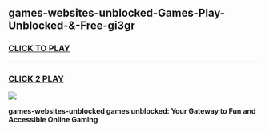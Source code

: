 
## games-websites-unblocked-Games-Play-Unblocked-&-Free-gi3gr
<h3>
<a href="https://premium76.site?title=games-websites-unblocked&ref=24A">CLICK TO PLAY</a></h3>
<hr>

<h3>
<a href="https://premium76.site?title=games-websites-unblocked&ref=24A">CLICK 2 PLAY</a>
  
</h3>

<a href="https://premium76.site?title=games-websites-unblocked&ref=24A"><img src="https://clearcache.store/games.png"></a>


**games-websites-unblocked games unblocked: Your Gateway to Fun and Accessible Online Gaming**
